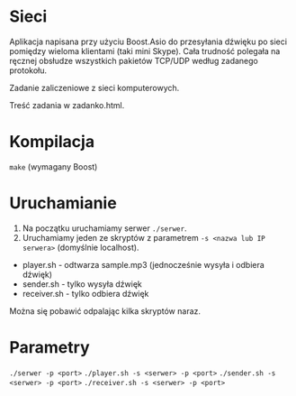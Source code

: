 # Sieci
Aplikacja napisana przy użyciu Boost.Asio do przesyłania dźwięku po sieci pomiędzy wieloma klientami (taki mini Skype). Cała trudność polegała na ręcznej obsłudze wszystkich pakietów TCP/UDP według zadanego protokołu.

Zadanie zaliczeniowe z sieci komputerowych.

Treść zadania w zadanko.html.

# Kompilacja
```make``` (wymagany Boost)

# Uruchamianie
1. Na początku uruchamiamy serwer ```./serwer```.
2. Uruchamiamy jeden ze skryptów z parametrem ```-s <nazwa lub IP serwera>``` (domyślnie localhost).
- player.sh - odtwarza sample.mp3 (jednocześnie wysyła i odbiera dźwięk)
- sender.sh - tylko wysyła dźwięk
- receiver.sh - tylko odbiera dźwięk

Można się pobawić odpalając kilka skryptów naraz.

# Parametry
```./serwer -p <port>```
```./player.sh -s <serwer> -p <port>```
```./sender.sh -s <serwer> -p <port>```
```./receiver.sh -s <serwer> -p <port>```

